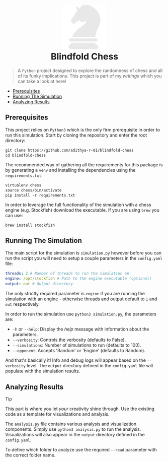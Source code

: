 <h1 align="center" style="border-bottom: none">
    <a href="https://prometheus.io" target="_blank"><img alt="Prometheus" src="./.assets/heading-icon.svg"></a><br>Blindfold Chess
</h1>

> A `Python` project designed to explore the randomness of chess and all of its funky implications. This project is part of my _writings_ which you can take a look at here!

- [Prerequisites](https://github.com/adithya-r-01/blindfold-chess/tree/main?tab=readme-ov-file#prerequisites)
- [Running The Simulation](https://github.com/adithya-r-01/blindfold-chess/tree/main?tab=readme-ov-file#running-the-simulation)
- [Analyzing Results](https://github.com/adithya-r-01/blindfold-chess/tree/main?tab=readme-ov-file#analyzing-the-results)

## Prerequisites

This project relies on `Python3` which is the only firm prerequisite in order to run this simulation. Start by cloning the repository and enter the root directory:

```shell
git clone https://github.com/adithya-r-01/blindfold-chess
cd blindfold-chess
```
The recommended way of gathering all the requirements for this package is by generating a `venv` and installing the dependencies using the `requirements.txt`:

```shell
virtualenv chess
source chess/bin/activate
pip install -r requirements.txt
```
In order to leverage the full functionality of the simulation with a chess engine (e.g. Stockfish) download the executable. If you are using `brew` you can use:

```shell
brew install stockfish 
```

## Running The Simulation

The main script for the simulation is `simulation.py` however before you can run the script you will need to setup a couple parameters in the `config.yaml` file:

```yaml
threads: 2 # Number of threads to run the simulation on
engine: /opt/stockfish # Path to the engine executable (optional)
output: out # Output directory
```
The only strictly required parameter is `engine` if you are running the simulation with an engine - otherwise threads and output default to `1` and `out` respectively.

In order to run the simulation use `python3 simulation.py`, the parameters are:

- `-h` or `--help`: Display the _help_ message with information about the parameters.
- `--verbosity`: Controls the verbosity (defaults to False).
- `--simulations`: Number of simulations to run (defaults to 100).
-  `--opponent`: Accepts 'Random' or 'Engine' (defaults to Random).

And that's basically it! Info and debug logs will appear based on the `--verbosity` level. The `output` directory defined in the `config.yaml` file will populate with the simulation results.

## Analyzing Results

> [!TIP]
> This part is where you let _your_ creativity shine through. Use the existing code as a template for visualizations and analysis.

The `analysis.py` file contains various analysis and visualization components. Simply use `python3 analysis.py` to run the analysis. Visualizations will also appear in the `output` directory defined in the `config.yaml`.

To define which folder to analyze use the required `--read` parameter with the correct folder name.
